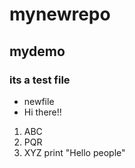 # mynewrepo
## mydemo
### its a test file
- newfile
- Hi there!!
1. ABC
2. PQR
3. XYZ
print "Hello people"
